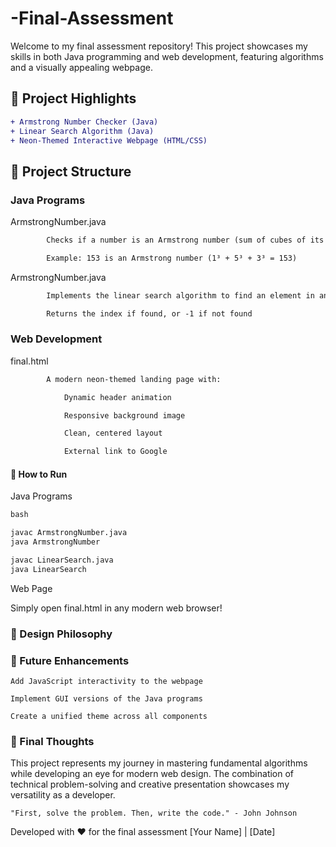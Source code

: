 # -Final-Assessment
Welcome to my final assessment repository! This project showcases my skills in both Java programming and web development, featuring algorithms and a visually appealing webpage.

## 🌟 Project Highlights

```diff
+ Armstrong Number Checker (Java)
+ Linear Search Algorithm (Java)
+ Neon-Themed Interactive Webpage (HTML/CSS)
```

## 📁 Project Structure
### Java Programs

ArmstrongNumber.java
```diff
        Checks if a number is an Armstrong number (sum of cubes of its digits equals the number itself)

        Example: 153 is an Armstrong number (1³ + 5³ + 3³ = 153)
```
  ArmstrongNumber.java
```diff 
        Implements the linear search algorithm to find an element in an array

        Returns the index if found, or -1 if not found
```
### Web Development

  final.html
```diff
        A modern neon-themed landing page with:

            Dynamic header animation

            Responsive background image

            Clean, centered layout

            External link to Google
```

#### 🚀 How to Run

Java Programs
```diff
bash

javac ArmstrongNumber.java
java ArmstrongNumber

javac LinearSearch.java
java LinearSearch
```
Web Page

Simply open final.html in any modern web browser!
### 🎨 Design Philosophy

### 🔮 Future Enhancements

    Add JavaScript interactivity to the webpage

    Implement GUI versions of the Java programs

    Create a unified theme across all components

### 📝 Final Thoughts

This project represents my journey in mastering fundamental algorithms while developing an eye for modern web design. The combination of technical problem-solving and creative presentation showcases my versatility as a developer.

    "First, solve the problem. Then, write the code." - John Johnson

Developed with ❤️ for the final assessment
[Your Name] | [Date]
